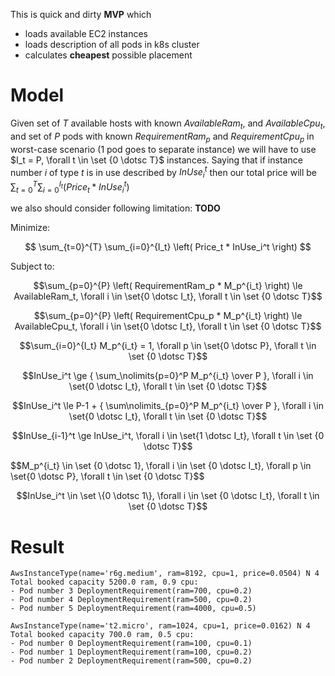  This is quick and dirty **MVP** which

- loads available EC2 instances
- loads description of all pods in k8s cluster 
- calculates **cheapest** possible placement

# Model

Given set of $T$ available hosts with known $AvailableRam_t$, and $AvailableCpu_t$, and set of $P$ pods with known
$RequirementRam_p$ and $RequirementCpu_p$ in worst-case scenario (1 pod goes to separate instance) we will have to use
$I_t = P, \forall t \in \set {0 \dotsc T}$ instances.
Saying that if instance number $i$ of type $t$ is in use described by $InUse_i^t$ then our total price will be
$\sum\nolimits_{t=0}^{T} \sum\nolimits_{i=0}^{I_t} \left( Price_t * InUse_i^t \right)$

we also should consider following limitation:
**TODO**

Minimize:

$$
\sum_{t=0}^{T} \sum_{i=0}^{I_t} \left( Price_t * InUse_i^t \right)
$$


Subject to:

$$\sum_{p=0}^{P} \left( RequirementRam_p * M_p^{i_t} \right) \le AvailableRam_t, \forall i \in \set{0 \dotsc I_t}, \forall t \in \set {0 \dotsc T}$$

$$\sum_{p=0}^{P} \left( RequirementCpu_p * M_p^{i_t} \right) \le AvailableCpu_t, \forall i \in \set{0 \dotsc I_t}, \forall t \in \set {0 \dotsc T}$$

$$\sum_{i=0}^{I_t} M_p^{i_t} = 1, \forall p \in \set{0 \dotsc P}, \forall t \in \set {0 \dotsc T}$$

$$InUse_i^t \ge { \sum_\nolimits{p=0}^P M_p^{i_t}  \over P }, \forall i \in \set{0 \dotsc I_t}, \forall t \in \set {0 \dotsc T}$$

$$InUse_i^t \le P-1 + { \sum\nolimits_{p=0}^P M_p^{i_t}  \over P }, \forall i \in \set{0 \dotsc I_t}, \forall t \in \set {0 \dotsc T}$$

$$InUse_{i-1}^t \ge InUse_i^t, \forall i \in \set{1 \dotsc I_t}, \forall t \in \set {0 \dotsc T}$$

$$M_p^{i_t} \in \set \{0 \dotsc 1\}, \forall i \in \set {0 \dotsc I_t\}, \forall p \in \set{0 \dotsc P}, \forall t \in \set {0 \dotsc T}$$

$$InUse_i^t  \in \set \{0 \dotsc 1\}, \forall i \in \set {0 \dotsc I_t}, \forall t \in \set {0 \dotsc T}$$

# Result
```
AwsInstanceType(name='r6g.medium', ram=8192, cpu=1, price=0.0504) N 4 Total booked capacity 5200.0 ram, 0.9 cpu:
- Pod number 3 DeploymentRequirement(ram=700, cpu=0.2)
- Pod number 4 DeploymentRequirement(ram=500, cpu=0.2)
- Pod number 5 DeploymentRequirement(ram=4000, cpu=0.5)

AwsInstanceType(name='t2.micro', ram=1024, cpu=1, price=0.0162) N 4 Total booked capacity 700.0 ram, 0.5 cpu:
- Pod number 0 DeploymentRequirement(ram=100, cpu=0.1)
- Pod number 1 DeploymentRequirement(ram=100, cpu=0.2)
- Pod number 2 DeploymentRequirement(ram=500, cpu=0.2)
```